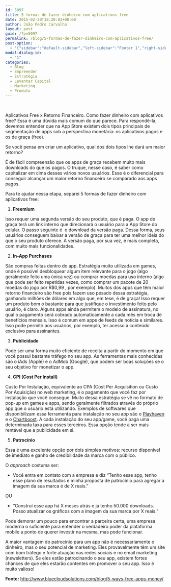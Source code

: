 ```yaml
---
id: 5097
title: 5 formas de fazer dinheiro com aplicativos free
date: 2015-02-20T18:20:03+00:00
author: João Pedro Carvalho
layout: post
guid: /?p=5097
permalink: /blog/5-formas-de-fazer-dinheiro-com-aplicativos-free/
post-option:
  - '{"sidebar":"default-sidebar","left-sidebar":"Footer 1","right-sidebar":"Footer 1","page-title":"","page-caption":""}'
modal-dialog-id:
  - "1"
categories:
  - Blog
  - Empreender
  - Estratégia
  - Levantar Capital
  - Marketing
  - Produto
---
```

&nbsp;

Aplicativos Free x Retorno Financeiro. Como fazer dinheiro com aplicativos free? Essa é uma dúvida mais comum do que parece. Para respondê-la, devemos entender que na App Store existem dois tipos principais de segmentação de apps sob a perspectiva monetária: os aplicativos pagos e os de graça (free).

Se você pensa em criar um aplicativo, qual dos dois tipos lhe dará um maior retorno?

É de fácil compreensão que os apps de graça recebem muito mais downloads do que os pagos. O truque, nesse caso, é saber como capitalizar em cima desses vários novos usuários. Esse é o diferencial para conseguir alcançar um maior retorno financeiro se comparado aos apps pagos.

Para te ajudar nessa etapa, separei 5 formas de fazer dinheiro com aplicativos free:

  1. **Freemium**

Isso requer uma segunda versão do seu produto, que é paga. O app de graça terá um link interno que direcionará o usuário para a App Store do celular. O passo seguinte é  o download da versão paga. Dessa forma, seus usuários conseguem baixar a versão de graça para ter uma melhor ideia do que o seu produto oferece. A versão paga, por sua vez, é mais completa, com muito mais funcionalidades.

<ol start="2">
  <li>
    <strong>In-App Purchases</strong>
  </li>
</ol>

São compras feitas dentro do app. Estratégia muito utilizada em games, onde é possível desbloquear algum item relevante para o jogo (algo geralmente feito uma única vez) ou comprar moedas para uso interno (algo que pode ser feito repetidas vezes, como comprar um pacote de 20 moedas do jogo por R$0,99 , por exemplo). Muitos dos apps que têm maior retorno financeiro são free pois fazem uso pesado dessa estratégia, ganhando milhões de dólares em algo que, em tese, é de graça! Isso requer um produto bom o bastante para que justifique o investimento feito pelo usuário, é claro. Alguns apps ainda permitem o modelo de assinatura, no qual o pagamento será cobrado automaticamente a cada mês em troca de benefícios mensais. Isso é comum em apps de feeds de notícia e similares. Isso pode permitir aos usuários, por exemplo, ter acesso à conteúdo exclusivo para assinantes.

<ol start="3">
  <li>
    <strong>Publicidade</strong>
  </li>
</ol>

Pode ser uma forma muito eficiente de receita a partir do momento em que você possui bastante tráfego no seu app. As ferramentas mais conhecidas são o iAds (Apple) e o AdMob (Google), que podem ser boas soluções se o seu objetivo for monetizar o app.

<ol start="4">
  <li>
    <strong>CPI (Cost Per Install)</strong>
  </li>
</ol>

Custo Por Instalação, equivalente ao CPA (Cost Per Acquisition ou Custo Por Aquisição) no web marketing, é o pagamento que você faz por instalação que você consegue. Muito dessa estratégia se vê no formato de pop-up em games e apps, sendo geralmente filtrados através do próprio app que o usuário está utilizando. Exemplos de softwares que disponibilizam essa ferramenta para instalação no seu app são o [Playhaven](http://www.playhaven.com/) e o [Chartboost](https://www.chartboost.com/). A cada instalação do seu app/game, você paga uma determinada taxa para esses terceiros. Essa opção tende a ser mais rentável que a publicidade em si.

<ol start="5">
  <li>
    <strong>Patrocínio</strong>
  </li>
</ol>

Essa é uma excelente opção por dois simples motivos: recurso disponível de imediato e ganho de credibilidade da marca com o público.

O _approach_ costuma ser:

- Você entra em contato com a empresa e diz “Tenho esse app, tenho esse plano de resultados e minha proposta de patrocínio para agregar a imagem da sua marca é de X reais.”

OU

- “Construí esse app há X meses atrás e já tenho 50.000 downloads. Posso atualizar os gráficos com a imagem da sua marca por X reais.”

Pode demorar um pouco para encontrar a parceira certa, uma empresa moderna o suficiente para entender o verdadeiro poder da plataforma mobile a ponto de querer investir na mesma, mas pode funcionar.

A maior vantagem do patrocínio para um app não é necessariamente o dinheiro, mas o seu potencial de marketing. Eles provavelmente têm um site com bom tráfego e forte atuação nas redes sociais e no email marketing (newsletters). Se eles estão patrocinando o seu app, existem fortes chances de que eles estarão contentes em promover o seu app. Isso é muito valioso!

**Fonte:** <http://www.bluecloudsolutions.com/blog/5-ways-free-apps-money/>